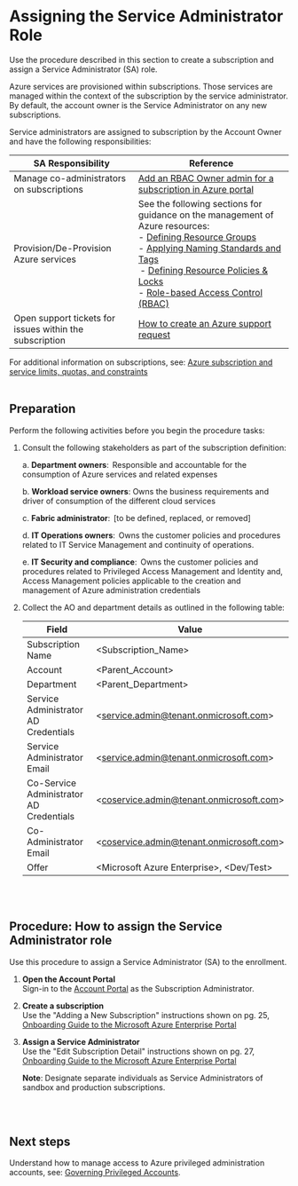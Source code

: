  # Assigning the Service Administrator Role 

Use the procedure described in this section to create a subscription and assign a Service Administrator (SA) role. 

Azure services are provisioned within subscriptions. Those services are managed within the context of the subscription by the 
service administrator. By default, the account owner is the Service Administrator on any new subscriptions.

Service administrators are assigned to subscription by the Account Owner and have the following responsibilities:  

| __SA Responsibility__ | __Reference__ |
|------------------------------|----------------------------|
| Manage co-administrators on subscriptions   | [Add an RBAC Owner admin for a subscription in Azure portal](https://docs.microsoft.com/en-us/azure/billing/billing-add-change-azure-subscription-administrator)  | 
| Provision/De-Provision Azure services  | See the following sections for guidance on the management of Azure resources:  </br>  - [Defining Resource Groups](3.0-Defining-Resource-Groups.md) </br> - [Applying Naming Standards and Tags](4.0-Applying-Naming-Standards-and-Tags.md) </br>  - [Defining Resource Policies & Locks](5.0-Defining-Resource-Policies-and-Locks.md) </br> - [Role-based Access Control (RBAC)](https://github.com/alvarovitta/Enrollment-and-Subscription/blob/master/6.0-Using-Role-based-Access-Control.md)  | 
| Open support tickets for issues within the subscription     | [How to create an Azure support request](https://docs.microsoft.com/en-us/azure/azure-supportability/how-to-create-azure-support-request) | 

For additional information on subscriptions, see: [Azure subscription and service limits, quotas, and constraints](https://docs.microsoft.com/en-us/azure/azure-subscription-service-limits)  
<br />
<br />

## Preparation  
Perform the following activities before you begin the procedure tasks:  

1. Consult the following stakeholders as part of the subscription definition:  

   a. **Department owners**:  Responsible and accountable for the consumption of Azure services and related expenses  

   b. **Workload service owners**: Owns the business requirements and driver of consumption of the different cloud services  

   c. **Fabric administrator**:  [to be defined, replaced, or removed]  

   d. **IT Operations owners**:  Owns the customer policies and procedures related to IT Service Management and continuity of 
  operations.  

   e. **IT Security and compliance**:  Owns the customer policies and procedures related to Privileged Access Management and 
Identity and, Access Management policies applicable to the creation and management of Azure administration 
credentials  

2.  Collect the AO and department details as outlined in the following table:  

    | __Field__ | __Value__ |
    |------------------------------|----------------------------|
    | Subscription Name  | \<Subscription_Name\>   | 
    | Account    | \<Parent_Account\> | 
    | Department  | \<Parent_Department\>  | 
    | Service Administrator AD Credentials    | \<service.admin@tenant.onmicrosoft.com\> | 
    | Service Administrator  Email | \<service.admin@tenant.onmicrosoft.com\>  | 
    | Co-Service Administrator AD Credentials   | \<coservice.admin@tenant.onmicrosoft.com\> | 
    | Co-Administrator  Email   | \<coservice.admin@tenant.onmicrosoft.com\> | 
    | Offer   | \<Microsoft Azure Enterprise\>, \<Dev/Test\>  | 
<br />
<br /> 

## Procedure: How to assign the Service Administrator role  
Use this procedure to assign a Service Administrator (SA) to the enrollment.  

1. **Open the Account Portal**  
  Sign-in to the [Account Portal](https://account.azure.com) as the Subscription Administrator.  

2. **Create a subscription**  
  Use the "Adding a New Subscription" instructions shown on pg. 25,  [Onboarding Guide to the Microsoft Azure Enterprise Portal](https://eaportalonboardingvideos.blob.core.windows.net/onboardingvideos/AzureDirectEACustomerOnboardingGuide_En.pdf)

3. **Assign a Service Administrator**   
  Use the "Edit Subscription Detail" instructions shown on pg. 27,  [Onboarding Guide to the Microsoft Azure Enterprise Portal](https://eaportalonboardingvideos.blob.core.windows.net/onboardingvideos/AzureDirectEACustomerOnboardingGuide_En.pdf)   

   **Note**: Designate separate individuals as Service Administrators of sandbox and production subscriptions.  
<br />
<br />

## Next steps  
Understand how to manage access to Azure privileged administration accounts, see: [Governing Privileged Accounts](1.5-Governing-Privileged-Accounts.md).
